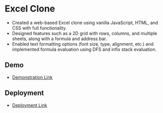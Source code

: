 # Excel Clone

 - Created a web-based Excel clone using vanilla JavaScript, HTML,  and CSS with full functionality.
 - Designed features such as a 2D grid with rows, columns, and multiple sheets, along with a formula and address bar.
 - Enabled text formatting options (font size, type, alignment, etc.) and implemented formula evaluation using DFS and infix stack evaluation.

## Demo

 - [Demonstration Link](https://drive.google.com/file/d/1KaSPn2WONg2JVgQlz0zvq4uuEHGSHkUu/view?usp=sharing)

## Deployment

- [Deployment Link](https://excelclone.vercel.app/)
